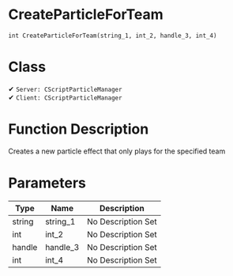 # CreateParticleForTeam
```
int CreateParticleForTeam(string_1, int_2, handle_3, int_4)
```
# Class
✔ `Server: CScriptParticleManager`  
✔ `Client: CScriptParticleManager`  

# Function Description
Creates a new particle effect that only plays for the specified team
# Parameters
Type|Name|Description
--|--|--
string|string_1|No Description Set
int|int_2|No Description Set
handle|handle_3|No Description Set
int|int_4|No Description Set
